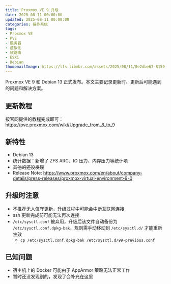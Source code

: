 ```yaml
---
title: Proxmox VE 9 升级
date: 2025-08-11 00:00:00
updated: 2025-08-11 00:00:00
categories: 操作系统
tags:
- Proxmox VE
- PVE
- 服务器
- 虚拟化
- 软路由
- ESXi
- Debian
thumbnailImage: https://lfs.libmbr.com/assets/2025/08/11/0e2dbe67-8159-4e6c-b81a-57735dc73940.webp
---
```

Proxmox VE 9 和 Debian 13 正式发布。本文主要记录更新时、更新后可能遇到的问题和解决方案。

<!-- more -->

## 更新教程
按官网提供的教程完成即可：
https://pve.proxmox.com/wiki/Upgrade_from_8_to_9

## 新特性
- Debian 13
- 统计数据：新增了 ZFS ARC、IO 压力、内存压力等统计项
- ~~其他的还没发现~~
- Release Note: https://www.proxmox.com/en/about/company-details/press-releases/proxmox-virtual-environment-9-0

## 升级时注意
- 不推荐无人值守更新，升级过程中可能会中断互联网连接
- ssh 更新完成前可能无法再次连接
- ``/etc/sysctl.conf`` 被弃用，升级后该文件自动备份为 ``/etc/sysctl.conf.dpkg-bak``，规则需手动移动到 ``/etc/sysctl.d/`` 才能重新生效
    - ``cp /etc/sysctl.conf.dpkg-bak /etc/sysctl.d/99-previous.conf``

## 已知问题
- 宿主机上的 Docker 可能由于 AppArmor 策略无法正常工作
- 暂时还没发现别的，发现了会补充在这里
